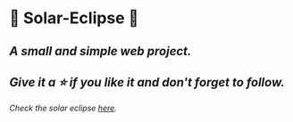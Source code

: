 # 🌠 Solar-Eclipse 🌠
## *A small and simple web project.*

*Give it a :star: if you like it and don't forget to follow.*
---
*Check the solar eclipse [here](https://death-132.github.io/Solar-Eclipse/).*
